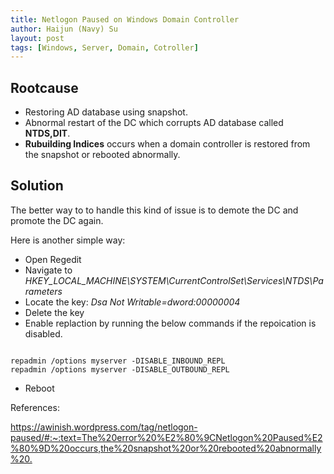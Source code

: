 ```yaml
---
title: Netlogon Paused on Windows Domain Controller
author: Haijun (Navy) Su
layout: post
tags: [Windows, Server, Domain, Cotroller]
---
```


## Rootcause

* Restoring AD database using snapshot.
* Abnormal restart of the DC which corrupts AD database called **NTDS,DIT**.
* **Rubuilding Indices** occurs when a domain controller is restored from the snapshot or rebooted abnormally.


## Solution

The better way to to handle this kind of issue is to demote the DC and promote the DC again.

Here is another simple way:

* Open Regedit
* Navigate to *HKEY_LOCAL_MACHINE\SYSTEM\CurrentControlSet\Services\NTDS\Parameters*
* Locate the key: *Dsa Not Writable=dword:00000004*
* Delete the key
* Enable replaction by running the below commands if the repoication is disabled.

```

repadmin /options myserver -DISABLE_INBOUND_REPL
repadmin /options myserver -DISABLE_OUTBOUND_REPL

```

* Reboot

References:

<https://awinish.wordpress.com/tag/netlogon-paused/#:~:text=The%20error%20%E2%80%9CNetlogon%20Paused%E2%80%9D%20occurs,the%20snapshot%20or%20rebooted%20abnormally%20.>

